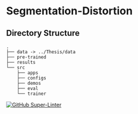 # Segmentation-Distortion

## Directory Structure
<!--structure_begin-->
```
.
├── data -> ../Thesis/data
├── pre-trained
├── results
└── src
    ├── apps
    ├── configs
    ├── demos
    ├── eval
    └── trainer
```
<!--structure_end-->

[![GitHub Super-Linter](https://github.com/MedVisBonn/Segmentation-Distortion/actions/workflows/super-linter/badge.svg)](https://github.com/marketplace/actions/super-linter)

